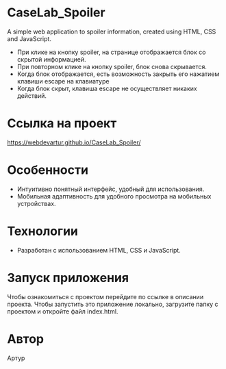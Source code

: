 # CaseLab_Spoiler
A simple web application to spoiler information, created using HTML, CSS and JavaScript.

- При клике на кнопку spoiler, на странице отображается блок со скрытой информацией.
- При повторном клике на кнопку spoiler, блок снова скрывается.
- Когда блок отображается, есть возможность закрыть его нажатием клавиши escapе на клавиатуре
- Когда блок скрыт, клавиша escapе не осуществляет никаких действий.

# Ссылка на проект
https://webdevartur.github.io/CaseLab_Spoiler/

# Особенности

- Интуитивно понятный интерфейс, удобный для использования.
- Мобильная адаптивность для удобного просмотра на мобильных устройствах.

# Технологии

- Разработан с использованием HTML, CSS и JavaScript.

# Запуск приложения

Чтобы ознакомиться с проектом перейдите по ссылке в описании проекта.
Чтобы запустить это приложение локально, загрузите папку с проектом и откройте файл index.html.

# Автор

Артур
